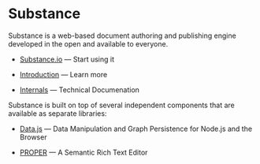 Substance
================================================================================

Substance is a web-based document authoring and publishing engine developed in the open and available to everyone.

* [Substance.io](http://substance.io) — Start using it

* [Introduction](http://substance.io/#substance/substance) — Learn more

* [Internals](http://substance.io/#substance/substance-internals) — Technical Documenation

Substance is built on top of several independent components that are available as separate libraries:

* [Data.js](http://github.com/michael/data) — Data Manipulation and Graph Persistence for Node.js and the Browser

* [PROPER](http://github.com/michael/proper) — A Semantic Rich Text Editor